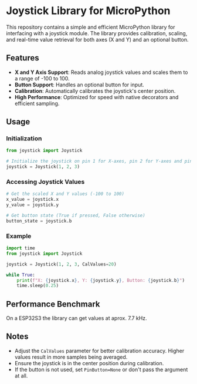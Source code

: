 # Joystick Library for MicroPython

This repository contains a simple and efficient MicroPython library for interfacing with a joystick module. The library provides calibration, scaling, and real-time value retrieval for both axes (X and Y) and an optional button.

## Features
- **X and Y Axis Support**: Reads analog joystick values and scales them to a range of -100 to 100.
- **Button Support**: Handles an optional button for input.
- **Calibration**: Automatically calibrates the joystick's center position.
- **High Performance**: Optimized for speed with native decorators and efficient sampling.

## Usage

### Initialization
```python
from joystick import Joystick

# Initialize the joystick on pin 1 for X-axes, pin 2 for Y-axes and pin 3 for the button (optional).
joystick = Joystick(1, 2, 3)
```

### Accessing Joystick Values
```python
# Get the scaled X and Y values (-100 to 100)
x_value = joystick.x
y_value = joystick.y

# Get button state (True if pressed, False otherwise)
button_state = joystick.b
```

### Example
```python
import time
from joystick import Joystick

joystick = Joystick(1, 2, 3, CalValues=20)

while True:
    print(f"X: {joystick.x}, Y: {joystick.y}, Button: {joystick.b}")
    time.sleep(0.25)
```

## Performance Benchmark
On a ESP32S3 the library can get values at aprox. 7.7 kHz.

## Notes
- Adjust the `CalValues` parameter for better calibration accuracy. Higher values result in more samples being averaged.
- Ensure the joystick is in the center position during calibration.
- If the button is not used, set `PinButton=None` or don't pass the argument at all.
